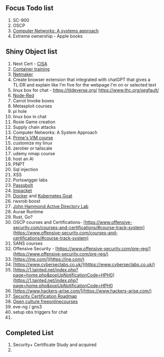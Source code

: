 ## Focus Todo list
1. SC-900
2. OSCP
3. [Computer Networks: A systems approach](https://book.systemsapproach.org/index.html)
4. Extreme ownership - Apple books

## Shiny Object list
1. Next Cert - [CISA](https://www.isaca.org/credentialing/cisa)
2. [Container training](https://container.training/)
3. [Netmaker](https://www.netmaker.io/)
4. Create browser extension that integrated with chatGPT that gives a TL:DR and explain like I'm five for the webpage I'm on or selected text
5. linux box for chat - https://tildeverse.org/ https://www.thc.org/segfault/
6. [Node-Red](https://nodered.org/docs/getting-started/local)
7. Carrot Invoke boxes
8. Metasploit courses
9. pi hole
10. linux box in chat
11. Rosie Game creation
12. Supply chain attacks
13. Computer Networks: A System Approach
14. [Prime's VIM course](https://frontendmasters.com/courses/vim-fundamentals/)
15. customize my linux 
16. zerotier or tailscale
17. udemy nmap course
18. host an AI
19. PNPT
20. Sql injection
21. XSS
22. Portswigger labs
23. [Passsbolt](https://www.passbolt.com/ce/ubuntu)
24. [Impacket](https://latesthackingnews.com/2023/05/22/impacket-cheatsheet-for-penetration-testers/#amp_tf=From%20%251%24s&aoh=16851841473163&csi=0&referrer=https%3A%2F%2Fwww.google.com&ampshare=https%3A%2F%2Flatesthackingnews.com%2F2023%2F05%2F22%2Fimpacket-cheatsheet-for-penetration-testers)
25. [Docker](https://docker-curriculum.com/#introduction) and [Kubernetes Goat](https://madhuakula.com/kubernetes-goat/docs/)
26. rwxrob boost
27. [John Hammond Active Directory Lab](https://www.youtube.com/playlist?list=PL1H1sBF1VAKVoU6Q2u7BBGPsnkn-rajlp)
28. Aurae Runtime
29. Rust, Go?
30. OSCP courses and Certifications- [https://www.offensive-security.com/courses-and-certifications/#course-track-system](https://www.offensive-security.com/courses-and-certifications/#course-track-system)    
31. SANS courses
32. Offensive Security - [https://www.offensive-security.com/pre-reg/](https://www.offensive-security.com/pre-reg/)  
33. [https://ine.com/](https://ine.com/)  
34. [https://www.cyberseclabs.co.uk/](https://www.cyberseclabs.co.uk/)  
35. [https://1.tainted.net/index.php?page=home.php&popUpNotificationCode=HPH0](https://1.tainted.net/index.php?page=home.php&popUpNotificationCode=HPH0
36. [https://www.hackers-arise.com/](https://www.hackers-arise.com/)
37. [Security Certification Roadmap](https://pauljerimy.com/security-certification-roadmap/)
38. [Open culture freeonlinecourses](https://www.openculture.com/freeonlinecourses)
39. eve-ng / gns3
40. setup obs triggers for chat
41. 

## Completed List
1. Security+ Certificate Study and acquired
2. 